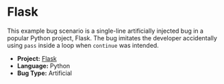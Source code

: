 Flask
=====

This example bug scenario is a single-line artificially injected bug in a
popular Python project, Flask. The bug imitates the developer accidentally
using `pass` inside a loop when `continue` was intended.

* **Project:** [Flask](https://github.com/pallets/flask)
* **Language:** Python
* **Bug Type:** Artificial
